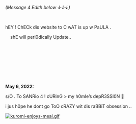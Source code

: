 *(Message 4 Edith below ↓↓↓)*

&nbsp;

hEY ! 
ChECk dis website to C wAT is up w PaULA .

&nbsp;&nbsp;&nbsp; shE will peri0dically Update..

&nbsp;

&nbsp;

&nbsp;

&nbsp;


**May 6, 2022:**

s/O . To SANRio 4 ! cURinG > my h0mIe’s depR3SSI0N 🤧

i jus h0pe he dont go ToO cRAZY wit dis raBBiT obsession .. 

[![kuromi-enjoys-meal.gif](https://s8.gifyu.com/images/kuromi-enjoys-meal.gif)](https://gifyu.com/image/SsWxN)



